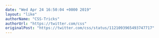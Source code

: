 ```yaml
---
date: "Wed Apr 24 16:50:04 +0000 2019"
layout: "like"
authorName: "CSS-Tricks"
authorUrl: "https://twitter.com/css"
originalPost: "https://twitter.com/css/status/1121093965493747717"
---
```


